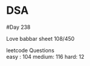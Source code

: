 # DSA

#Day 238

Love babbar sheet
    108/450
    
leetcode Questions   
easy : 104
medium: 116
hard: 12


